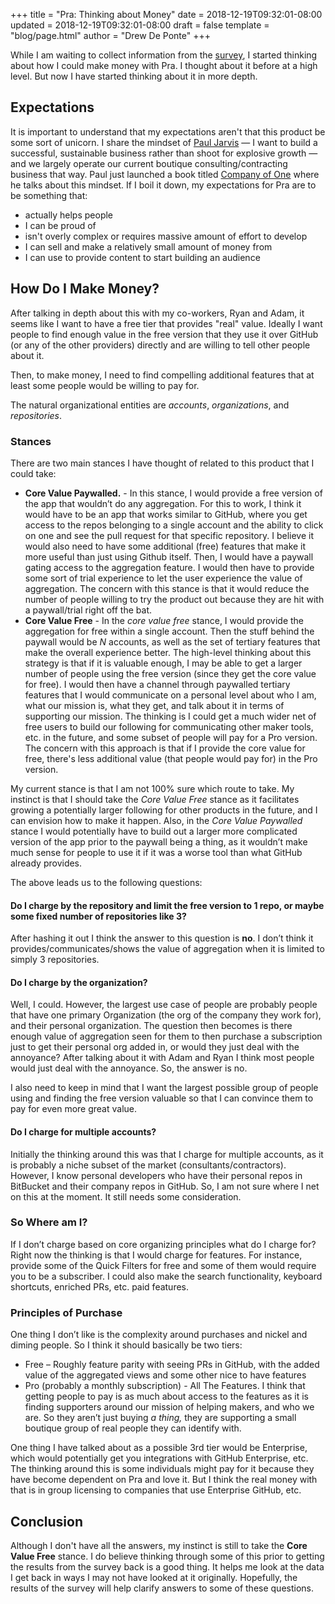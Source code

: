 +++
title = "Pra: Thinking about Money"
date = 2018-12-19T09:32:01-08:00
updated = 2018-12-19T09:32:01-08:00
draft = false
template = "blog/page.html"
author = "Drew De Ponte"
+++

While I am waiting to collect information from the [survey](/blog/pull-request-notifications-an-anti-pattern/), I started thinking about how I could make money with Pra. I thought about it before at a high level. But now I have started thinking about it in more depth.

## Expectations

It is important to understand that my expectations aren't that this product be some sort of unicorn. I share the mindset of [Paul Jarvis](https://pjrvs.com) — I want to build a successful, sustainable business rather than shoot for explosive growth — and we largely operate our current boutique consulting/contracting business that way. Paul just launched a book titled [Company of One](https://ofone.co) where he talks about this mindset. If I boil it down, my expectations for Pra are to be something that:
- actually helps people
- I can be proud of
- isn't overly complex or requires massive amount of effort to develop
- I can sell and make a relatively small amount of money from
- I can use to provide content to start building an audience

## How Do I Make Money?

After talking in depth about this with my co-workers, Ryan and Adam, it seems like I want to have a free tier that provides "real" value. Ideally I want people to find enough value in the free version that they use it over GitHub (or any of the other providers) directly and are willing to tell other people about it.

Then, to make money, I need to find compelling additional features that at least some people would be willing to pay for.

The natural organizational entities are _accounts_, _organizations_, and _repositories_.

### Stances

There are two main stances I have thought of related to this product that I could take:
- **Core Value Paywalled.** - In this stance, I would provide a free version of the app that wouldn’t do any aggregation. For this to work, I think it would have to be an app that works similar to GitHub, where you get access to the repos belonging to a single account and the ability to click on one and see the pull request for that specific repository. I believe it would also need to have some additional (free) features that make it more useful than just using Github itself. Then, I would have a paywall gating access to the aggregation feature. I would then have to provide some sort of trial experience to let the user experience the value of aggregation. The concern with this stance is that it would reduce the number of people willing to try the product out because they are hit with a paywall/trial right off the bat.
- **Core Value Free** - In the _core value free_ stance, I would provide the aggregation for free within a single account. Then the stuff behind the paywall would be _N_ accounts, as well as the set of tertiary features that make the overall experience better. The high-level thinking about this strategy is that if it is valuable enough, I may be able to get a larger number of people using the free version (since they get the core value for free). I would then have a channel through paywalled tertiary features that I would communicate on a personal level about who I am, what our mission is, what they get, and talk about it in terms of supporting our mission. The thinking is I could get a much wider net of free users to build our following for communicating other maker tools, etc. in the future, and some subset of people will pay for a Pro version. The concern with this approach is that if I provide the core value for free, there's less additional value (that people would pay for) in the Pro version.

My current stance is that I am not 100% sure which route to take. My instinct is that I should take the _Core Value Free_ stance as it facilitates growing a potentially larger following for other products in the future, and I can envision how to make it happen. Also, in the _Core Value Paywalled_ stance I would potentially have to build out a larger more complicated version of the app prior to the paywall being a thing, as it wouldn’t make much sense for people to use it if it was a worse tool than what GitHub already provides.

The above leads us to the following questions:

#### Do I charge by the repository and limit the free version to 1 repo, or maybe some fixed number of repositories like 3?

After hashing it out I think the answer to this question is **no**. I don’t think it provides/communicates/shows the value of aggregation when it is limited to simply 3 repositories.

#### Do I charge by the organization?

Well, I could. However, the largest use case of people are probably people that have one primary Organization (the org of the company they work for), and their personal organization. The question then becomes is there enough value of aggregation seen for them to then purchase a subscription just to get their personal org added in, or would they just deal with the annoyance? After talking about it with Adam and Ryan I think most people would just deal with the annoyance. So, the answer is no.

I also need to keep in mind that I want the largest possible group of people using and finding the free version valuable so that I can convince them to pay for even more great value.

#### Do I charge for multiple accounts?

Initially the thinking around this was that I charge for multiple accounts, as it is probably a niche subset of the market (consultants/contractors). However, I know personal developers who have their personal repos in BitBucket and their company repos in GitHub. So, I am not sure where I net on this at the moment. It still needs some consideration.

### So Where am I?

If I don’t charge based on core organizing principles what do I charge for? Right now the thinking is that I would charge for features. For instance, provide some of the Quick Filters for free and some of them would require you to be a subscriber. I could also make the search functionality, keyboard shortcuts, enriched PRs, etc. paid features.

### Principles of Purchase

One thing I don’t like is the complexity around purchases and nickel and diming people. So I think it should basically be two tiers:
- Free – Roughly feature parity with seeing PRs in GitHub, with the added value of the aggregated views and some other nice to have features
- Pro (probably a monthly subscription) - All The Features. I think that getting people to pay is as much about access to the features as it is finding supporters around our mission of helping makers, and who we are. So they aren’t just buying _a thing,_ they are supporting a small boutique group of real people they can identify with.

One thing I have talked about as a possible 3rd tier would be Enterprise, which would potentially get you integrations with GitHub Enterprise, etc. The thinking around this is some individuals might pay for it because they have become dependent on Pra and love it. But I think the real money with that is in group licensing to companies that use Enterprise GitHub, etc.

## Conclusion

Although I don't have all the answers, my instinct is still to take the **Core Value Free** stance. I do believe thinking through some of this prior to getting the results from the survey back is a good thing. It helps me look at the data I get back in ways I may not have looked at it originally. Hopefully, the results of the survey will help clarify answers to some of these questions.


